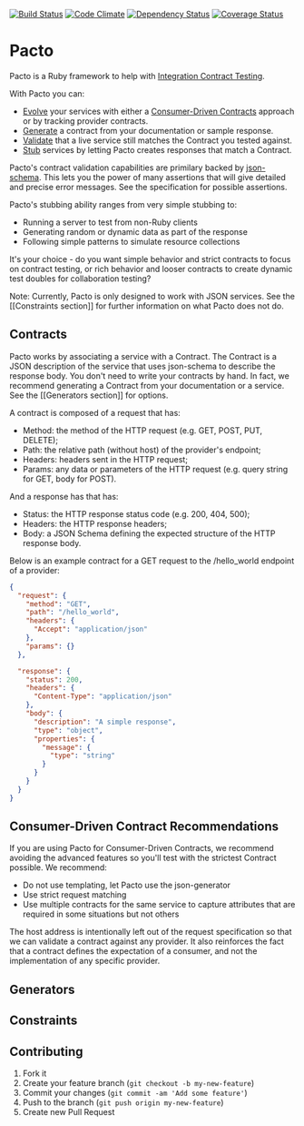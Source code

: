 [![Build Status](https://travis-ci.org/thoughtworks/pacto.png)](https://travis-ci.org/thoughtworks/pacto)
[![Code Climate](https://codeclimate.com/github/thoughtworks/pacto.png)](https://codeclimate.com/github/thoughtworks/pacto)
[![Dependency Status](https://gemnasium.com/thoughtworks/pacto.png)](https://gemnasium.com/thoughtworks/pacto)
[![Coverage Status](https://coveralls.io/repos/thoughtworks/pacto/badge.png)](https://coveralls.io/r/thoughtworks/pacto)

# Pacto

Pacto is a Ruby framework to help with [Integration Contract Testing](http://martinfowler.com/articles/integrationContractTest.html).

With Pacto you can:

* [Evolve](https://www.relishapp.com/maxlinc/pacto/docs/evolve) your services with either a [Consumer-Driven Contracts](http://martinfowler.com/articles/consumerDrivenContracts.html) approach or by tracking provider contracts.
* [Generate](https://www.relishapp.com/maxlinc/pacto/docs/generate) a contract from your documentation or sample response.
* [Validate](https://www.relishapp.com/maxlinc/pacto/docs/validate) that a live service still matches the Contract you tested against.
* [Stub](https://www.relishapp.com/maxlinc/pacto/docs/stub) services by letting Pacto creates responses that match a Contract.

Pacto's contract validation capabilities are primilary backed by [json-schema](http://json-schema.org/).  This lets you the power of many assertions that will give detailed and precise error messages.  See the specification for possible assertions.

Pacto's stubbing ability ranges from very simple stubbing to:
* Running a server to test from non-Ruby clients
* Generating random or dynamic data as part of the response
* Following simple patterns to simulate resource collections

It's your choice - do you want simple behavior and strict contracts to focus on contract testing, or rich behavior and looser contracts to create dynamic test doubles for collaboration testing?

Note: Currently, Pacto is only designed to work with JSON services.  See the [[Constraints section]] for further information on what Pacto does not do.

## Contracts

Pacto works by associating a service with a Contract.  The Contract is a JSON description of the service that uses json-schema to describe the response body.  You don't need to write your contracts by hand.  In fact, we recommend generating a Contract from your documentation or a service.  See the [[Generators section]] for options.

A contract is composed of a request that has:

- Method: the method of the HTTP request (e.g. GET, POST, PUT, DELETE);
- Path: the relative path (without host) of the provider's endpoint;
- Headers: headers sent in the HTTP request;
- Params: any data or parameters of the HTTP request (e.g. query string for GET, body for POST).

And a response has that has:

- Status: the HTTP response status code (e.g. 200, 404, 500);
- Headers: the HTTP response headers;
- Body: a JSON Schema defining the expected structure of the HTTP response body.

Below is an example contract for a GET request
to the /hello_world endpoint of a provider:

```json
{
  "request": {
    "method": "GET",
    "path": "/hello_world",
    "headers": {
      "Accept": "application/json"
    },
    "params": {}
  },

  "response": {
    "status": 200,
    "headers": {
      "Content-Type": "application/json"
    },
    "body": {
      "description": "A simple response",
      "type": "object",
      "properties": {
        "message": {
          "type": "string"
        }
      }
    }
  }
}
```

## Consumer-Driven Contract Recommendations

If you are using Pacto for Consumer-Driven Contracts, we recommend avoiding the advanced features so you'll test with the strictest Contract possible.  We recommend:

- Do not use templating, let Pacto use the json-generator
- Use strict request matching
- Use multiple contracts for the same service to capture attributes that are required in some situations but not others

The host address is intentionally left out of the request specification so that we can validate a contract against any provider.
It also reinforces the fact that a contract defines the expectation of a consumer, and not the implementation of any specific provider.

## Generators

## Constraints

## Contributing

1. Fork it
2. Create your feature branch (`git checkout -b my-new-feature`)
3. Commit your changes (`git commit -am 'Add some feature'`)
4. Push to the branch (`git push origin my-new-feature`)
5. Create new Pull Request
